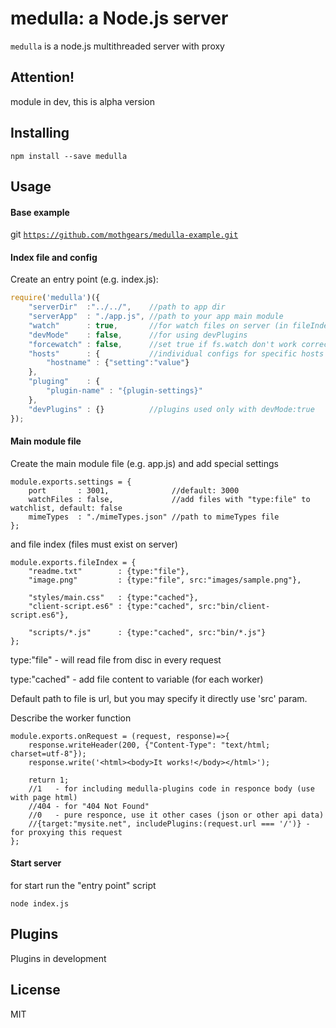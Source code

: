 # medulla: a Node.js server
`medulla` is a node.js multithreaded server with proxy

## Attention!
module in dev, this is alpha version

## Installing
```
npm install --save medulla
```

## Usage
#### Base example
git [`https://github.com/mothgears/medulla-example.git`](https://github.com/mothgears/medulla-example.git)

#### Index file and config
Create an entry point (e.g. index.js):
```js
require('medulla')({
    "serverDir"  :"../../",    //path to app dir
    "serverApp"  : "./app.js", //path to your app main module
    "watch"      : true,       //for watch files on server (in fileIndex)
    "devMode"    : false,      //for using devPlugins
    "forcewatch" : false,      //set true if fs.watch don't work correctly
    "hosts"      : {           //individual configs for specific hosts
    	"hostname" : {"setting":"value"} 
    },
    "pluging"    : {
    	"plugin-name" : "{plugin-settings}"
    }, 
    "devPlugins" : {}          //plugins used only with devMode:true
});
```

#### Main module file
Create the main module file (e.g. app.js) and add special settings
```es6
module.exports.settings = {
	port       : 3001,              //default: 3000
	watchFiles : false,             //add files with "type:file" to watchlist, default: false
	mimeTypes  : "./mimeTypes.json" //path to mimeTypes file
};
```

and file index (files must exist on server)
```es6
module.exports.fileIndex = {
    "readme.txt"        : {type:"file"},
    "image.png"         : {type:"file", src:"images/sample.png"},
    
    "styles/main.css"   : {type:"cached"},
    "client-script.es6" : {type:"cached", src:"bin/client-script.es6"},
    
    "scripts/*.js"      : {type:"cached", src:"bin/*.js"}
};
```
type:"file"   - will read file from disc in every request

type:"cached" - add file content to variable (for each worker)

Default path to file is url, but you may specify it directly use 'src' param.

Describe the worker function
```es6
module.exports.onRequest = (request, response)=>{
    response.writeHeader(200, {"Content-Type": "text/html; charset=utf-8"});
    response.write('<html><body>It works!</body></html>');
    
    return 1; 
    //1   - for including medulla-plugins code in responce body (use with page html)
    //404 - for "404 Not Found"
    //0   - pure responce, use it other cases (json or other api data)
    //{target:"mysite.net", includePlugins:(request.url === '/')} - for proxying this request
};
```
#### Start server
for start run the "entry point" script
```
node index.js
```

## Plugins
Plugins in development

## License
MIT
